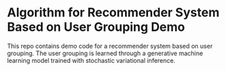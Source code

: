 # Algorithm for Recommender System Based on User Grouping Demo

This repo contains demo code for a recommender system based on user grouping. The user grouping is learned through a generative machine learning model trained with stochastic variational inference.

